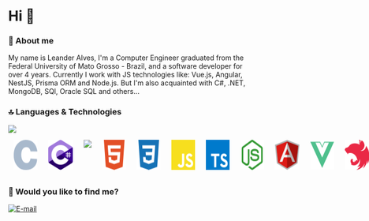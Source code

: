 # Hi 👋

### 📝 About me
My name is Leander Alves, I'm a Computer Engineer graduated from the Federal University of Mato Grosso - Brazil, and a software developer for over 4 years. Currently I work with JS technologies like: Vue.js, Angular, NestJS, Prisma ORM and Node.js. But I'm also acquainted with C#, .NET, MongoDB, SQl, Oracle SQL and others...


### 🔝 Languages & Technologies

<img src="https://github-readme-stats.vercel.app/api/top-langs/?username=leanderalvess" />

<div style="
display: flex;
">
  	<img src="./c.svg" width="50" style="
		margin: 3px;
		padding: 8px;
		border-radius: 4px;
	"/>
	<img src="./c--4.svg" width="50" style="
		margin: 3px;
		padding: 8px;
		border-radius: 4px;
	"/>
	<img src="https://upload.wikimedia.org/wikipedia/commons/7/7d/Microsoft_.NET_logo.svg" width="50" style="
		margin: 3px;
		padding: 8px;
		border-radius: 4px;
	"/>
	<img src="./html5.svg" width="50" style="
		margin: 3px;
		padding: 8px;
		border-radius: 4px;
	"/>
	<img src="./css3.svg" width="50" style="
		margin: 3px;
		padding: 8px;
		border-radius: 4px;
	"/>
  	<img src="./javascript.svg" width="50" style="
		margin: 3px;
		padding: 8px;
		border-radius: 4px;
	"/>
  	<img src="./typescript.svg" width="50" style="
		margin: 3px;
		padding: 8px;
		border-radius: 4px;
	"/>
  	<img src="./node-dot-js.svg" width="50" style="
		margin: 3px;
		padding: 8px;
		border-radius: 4px;
	"/>
	<img src="./angular-icon.svg" width="50" style="
		margin: 3px;
		padding: 8px;
		border-radius: 4px;
	"/>
	<img src="./vue-dot-js.svg" width="50" style="
		margin: 3px;
		padding: 8px;
		border-radius: 4px;
	"/>
	<img src="./nestjs-icon.svg" width="50" style="
		margin: 3px;
		padding: 8px;
		border-radius: 4px;
	"/>
	<img src="./prisma.svg" width="50" style="
		margin: 3px;
		padding: 8px;
		border-radius: 4px;
	"/>
	<img src="./mongodb.svg" width="50" style="
		margin: 3px;
		padding: 8px;
		border-radius: 4px;
	"/>
</div>

### 🤔 Would you like to find me?

[![E-mail](https://img.shields.io/badge/-E--mail-red?style=flat-square&logo=Mail.Ru&logoColor=white)](mailto:leanderlvda@gmail.com)
